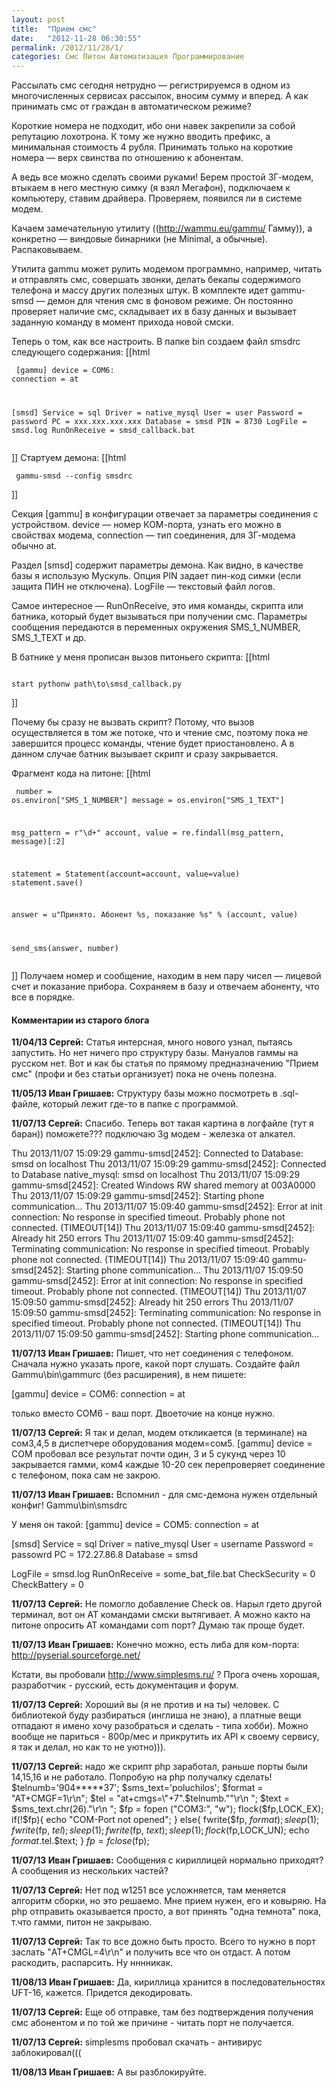 ```yaml
---
layout: post
title:  "Прием смс"
date:   "2012-11-28 06:30:55"
permalink: /2012/11/28/1/
categories: Смс Питон Автоматизация Программирование
---
```

Рассылать смс сегодня нетрудно — регистрируемся в одном из многочисленных сервисах рассылок, вносим сумму и вперед. А как принимать смс от граждан в автоматическом режиме?

Короткие номера не подходит, ибо они навек закрепили за собой репутацию лохотрона. К тому же нужно вводить префикс, а минимальная стоимость 4 рубля. Принимать только на короткие номера — верх свинства по отношению к абонентам.

А ведь все можно сделать своими руками! Берем простой 3Г-модем, втыкаем в него местную симку (я взял Мегафон), подключаем к компьютеру, ставим драйвера. Проверяем, появился ли в системе модем.

Качаем замечательную утилиту ((http://wammu.eu/gammu/ Гамму)), а конкретно — виндовые бинарники (не Minimal, а обычные). Распаковываем.

Утилита gammu может рулить модемом программно, например, читать и отправлять смс, совершать звонки, делать бекапы содержимого телефона и массу других полезных штук. В комплекте идет gammu-smsd — демон для чтения смс в фоновом режиме. Он постоянно проверяет наличие смс, складывает их в базу данных и вызывает заданную команду в момент прихода новой смски.

Теперь о том, как все настроить. В папке bin создаем файл smsdrc следующего содержания:
[[html <pre><code>
[gammu]
device = COM6:
connection = at

[smsd]
Service = sql
Driver = native_mysql
User = user
Password = password
PC = xxx.xxx.xxx.xxx
Database = smsd
PIN = 8730
LogFile = smsd.log
RunOnReceive = smsd_callback.bat
</code></pre>]]
Стартуем демона:
[[html <pre><code>
gammu-smsd --config smsdrc
</code></pre>]]

Секция [gammu] в конфигурации отвечает за параметры соединения с устройством. device — номер КОМ-порта, узнать его можно в свойствах модема, connection — тип соединения, для 3Г-модема обычно at.

Раздел [smsd] содержит параметры демона. Как видно, в качестве базы я использую Мускуль. Опция PIN задает пин-код симки (если защита ПИН не отключена). LogFile — текстовый файл логов.

Самое интересное — RunOnReceive, это имя команды, скрипта или батника, который будет вызываться при получении смс. Параметры сообщения передаются в переменных окружения SMS_1_NUMBER, SMS_1_TEXT и др.

В батнике у меня прописан вызов питоньего скрипта:
[[html <pre><code>
start pythonw path\to\smsd_callback.py
</code></pre>]]

Почему бы сразу не вызвать скрипт? Потому, что вызов осуществляется в том же потоке, что и чтение смс, поэтому пока не завершится процесс команды, чтение будет приостановлено. А в данном случае батник вызывает скрипт и сразу закрывается.

Фрагмент кода на питоне:
[[html <pre><code>
number = os.environ["SMS_1_NUMBER"]
message = os.environ["SMS_1_TEXT"]

msg_pattern = r"\d+"
account, value = re.findall(msg_pattern, message)[:2]

statement = Statement(account=account, value=value)
statement.save()

answer = u"Принято. Абонент %s, показание %s" % (account, value)

send_sms(answer, number)
</code></pre>]]
Получаем номер и сообщение, находим в нем пару чисел — лицевой счет и показание прибора. Сохраняем в базу и отвечаем абоненту, что все в порядке.



#### Комментарии из старого блога


**11/04/13 Сергей:** Статья интерсная, много нового узнал, пытаясь запустить. Но нет ничего про структуру базы. Мануалов гаммы на русском нет. Вот и как бы статья по прямому предназначению "Прием смс" (профи и без статьи организует) пока не очень полезна.


**11/05/13 Иван Гришаев:** Структуру базы можно посмотреть в .sql-файле, который лежит где-то в папке с программой.




**11/07/13 Сергей:** Спасибо. Теперь вот такая картина в логфайле (тут я баран)) поможете???
подключаю 3g модем - железка от алкател.

Thu 2013/11/07 15:09:29 gammu-smsd[2452]: Connected to Database: smsd on localhost
Thu 2013/11/07 15:09:29 gammu-smsd[2452]: Connected to Database native_mysql: smsd on localhost
Thu 2013/11/07 15:09:29 gammu-smsd[2452]: Created Windows RW shared memory at 003A0000
Thu 2013/11/07 15:09:29 gammu-smsd[2452]: Starting phone communication...
Thu 2013/11/07 15:09:40 gammu-smsd[2452]: Error at init connection: No response in specified timeout. Probably phone not connected. (TIMEOUT[14])
Thu 2013/11/07 15:09:40 gammu-smsd[2452]: Already hit 250 errors
Thu 2013/11/07 15:09:40 gammu-smsd[2452]: Terminating communication: No response in specified timeout. Probably phone not connected. (TIMEOUT[14])
Thu 2013/11/07 15:09:40 gammu-smsd[2452]: Starting phone communication...
Thu 2013/11/07 15:09:50 gammu-smsd[2452]: Error at init connection: No response in specified timeout. Probably phone not connected. (TIMEOUT[14])
Thu 2013/11/07 15:09:50 gammu-smsd[2452]: Already hit 250 errors
Thu 2013/11/07 15:09:50 gammu-smsd[2452]: Terminating communication: No response in specified timeout. Probably phone not connected. (TIMEOUT[14])
Thu 2013/11/07 15:09:50 gammu-smsd[2452]: Starting phone communication...


**11/07/13 Иван Гришаев:** Пишет, что нет соединения с телефоном.
Сначала нужно указать проге, какой порт слушать.
Создайте файл Gammu\bin\gammurc (без расширения), в нем пишете:

[gammu]
device = COM6:
connection = at

только вместо COM6 - ваш порт. Двоеточие на конце нужно.





**11/07/13 Сергей:** Я так и делал, модем откликается (в терминале) на сом3,4,5 в диспетчере оборудования модем=сом5. 
[gammu]
device = COM пробовал все результат почти один, 3 и 5 сукунд через 10 закрывается гамми, ком4 каждые 10-20  сек перепроверяет соединение с телефоном, пока сам не закрою.


**11/07/13 Иван Гришаев:** Вспомнил - для смс-демона нужен отдельный конфиг!
Gammu\bin\smsdrc

У меня он такой:
[gammu]
device = COM5:
connection = at

[smsd]
Service = sql
Driver = native_mysql
User = username
Password = passowrd
PC = 172.27.86.8
Database = smsd

LogFile = smsd.log
RunOnReceive = some_bat_file.bat
CheckSecurity = 0
CheckBattery = 0






**11/07/13 Сергей:** Не помогло добавление Check ов. Нарыл гдето другой терминал, вот он АТ командами смски вытягивает. А можно както на питоне опросить АТ командами com порт? Думаю так проще будет.


**11/07/13 Иван Гришаев:** Конечно можно, есть либа для ком-порта: http://pyserial.sourceforge.net/

Кстати, вы пробовали http://www.simplesms.ru/ ?
Прога очень хорошая, разработчик - русский, есть документация и форум.





**11/07/13 Сергей:** Хороший вы (я не против и на ты) человек. С библиотекой буду разбираться (инглиша не знаю), а платные вещи отпадают я имено хочу разобраться и сделать - типа хобби). Можно вообще не париться - 800р/мес и прикрутить их API к своему сервису, я так и делал, но как то не уютно))).





**11/07/13 Сергей:** надо же скрипт php заработал, раньше порты были 14,15,16 и не работало. Попробую на php получалку сделать!
$telnumb='904*****37';
$sms_text='poluchilos';
$format = "AT+CMGF=1\r\n";
        $tel = "at+cmgs=\"+7".$telnumb."\"\r\n ";
        $text = $sms_text.chr(26)."\r\n ";
        $fp = fopen ("COM3:", "w");
        flock($fp,LOCK_EX);
        if(!$fp){
                echo "COM-Port not opened";
        }
        else{
                fwrite($fp, $format);  
                                sleep(1);
                fwrite($fp, $tel);
                                sleep(1);
                fwrite($fp, $text);            
                                sleep(1);
                flock($fp,LOCK_UN);
                echo $format.$tel.$text;
        }
        $fp = fclose ($fp);


**11/07/13 Иван Гришаев:** Сообщения с кириллицей нормально приходят? А сообщения из нескольких частей?





**11/07/13 Сергей:** Нет под w1251 все усложняется, там меняется алгоритм сборки, но это решаемо. Мне прием нужен, его и ковыряю. На php отправить оказывается просто, а вот принять "одна темнота" пока, т.что гамми, питон не закрываю.





**11/07/13 Сергей:** Так то все дожно быть просто. Всего то нужно в порт заслать "AT+CMGL=4\r\n" и получить все что он отдаст. А потом раскодить, распарсить. Ну нннникак.


**11/08/13 Иван Гришаев:** Да, кириллица хранится в последовательностях UFT-16, кажется. Придется декодировать.




**11/07/13 Сергей:** Еще об отправке, там без подтверждения получения смс абонентом и по той же причине - читать порт не получается.





**11/07/13 Сергей:** simplesms пробовал скачать - антивирус заблокировал(((


**11/08/13 Иван Гришаев:** А вы разблокируйте.




